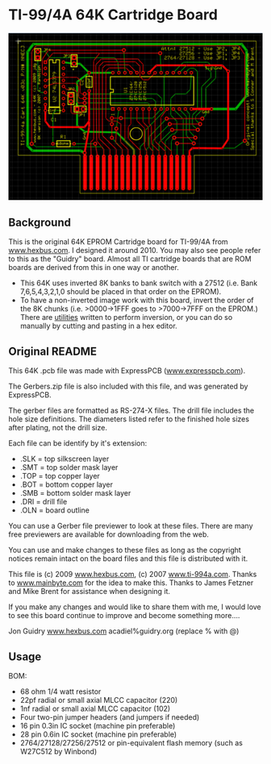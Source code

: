 # TI-99/4A 64K Cartridge Board

![Picture](https://github.com/hexbus/TI99_64K_Cartridge_Board/blob/main/64k%20board.png)

## Background
This is the original 64K EPROM Cartridge board for TI-99/4A from www.hexbus.com.  I designed it around 2010.  You may also see people refer to this as the "Guidry" board.  Almost all TI cartridge boards that are ROM boards are derived from this in one way or another. 

* This 64K uses inverted 8K banks to bank switch with a 27512 (i.e. Bank 7,6,5,4,3,2,1,0 should be placed in that order on the EPROM).
* To have a non-inverted image work with this board, invert the order of the 8K chunks (i.e. >0000->1FFF goes to >7000->7FFF on the EPROM.)  There are [utilities](https://forums.atariage.com/topic/350614-rom-cartridge-with-multiple-banks/?do=findComment&comment=5271188) written to perform inversion, or you can do so manually by cutting and pasting in a hex editor.

## Original README
This 64K .pcb file was made with ExpressPCB (www.expresspcb.com).

The Gerbers.zip file is also included with this file, and was generated by ExpressPCB.

The gerber files are formatted as RS-274-X files.  The drill file includes the hole size definitions.  The diameters listed refer to the finished hole sizes after plating, not the drill size.

Each file can be identify by it's extension:

* .SLK = top silkscreen layer  
* .SMT = top solder mask layer 
* .TOP = top copper layer
* .BOT = bottom copper layer
* .SMB = bottom solder mask layer
* .DRI = drill file
* .OLN = board outline

You can use a Gerber file previewer to look at these files.  There are many free previewers are available for downloading from the web.

You can use and make changes to these files as long as the copyright notices remain intact on the board files and this file is distributed with it.  

This file is (c) 2009 www.hexbus.com, (c) 2007 www.ti-994a.com. Thanks to www.mainbyte.com for the idea to make this.  Thanks to James Fetzner and Mike Brent for assistance when designing it.

If you make any changes and would like to share them with me, I would love to see this board continue to improve and become something more....

Jon Guidry
www.hexbus.com
acadiel%guidry.org (replace % with @)

## Usage
BOM:  

* 68 ohm 1/4 watt resistor
* 22pf radial or small axial MLCC capacitor (220)
* 1nf radial or small axial MLCC capacitor (102)
* Four two-pin jumper headers (and jumpers if needed)
* 16 pin 0.3in IC socket (machine pin preferable)
* 28 pin 0.6in IC socket (machine pin preferable)
* 2764/27128/27256/27512 or pin-equivalent flash memory (such as W27C512 by Winbond)

